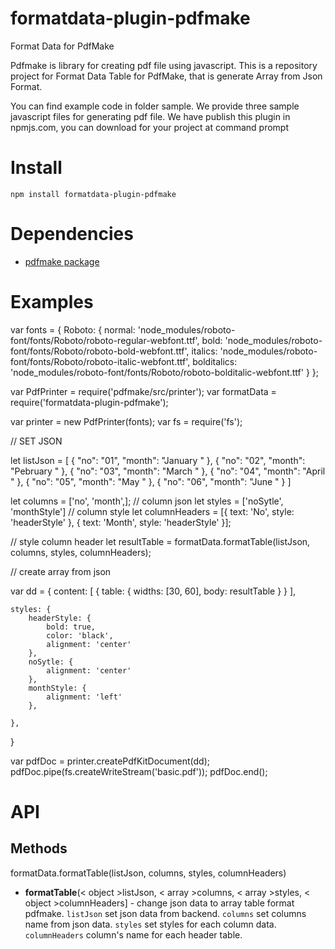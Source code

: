 # formatdata-plugin-pdfmake
Format Data for PdfMake

Pdfmake is library for creating pdf file using javascript. This is a repository project for Format Data Table for PdfMake, that is 
generate Array from Json Format.

You can find example code in folder sample. We provide three sample javascript files for generating pdf file.
We have publish this plugin in npmjs.com, you can download for your project at command prompt


Install
=======
`npm install formatdata-plugin-pdfmake `


Dependencies
============

* [pdfmake package](https://www.npmjs.com/package/pdfmake)


Examples
========

var fonts = {
    Roboto: {
        normal: 'node_modules/roboto-font/fonts/Roboto/roboto-regular-webfont.ttf',
        bold: 'node_modules/roboto-font/fonts/Roboto/roboto-bold-webfont.ttf',
        italics: 'node_modules/roboto-font/fonts/Roboto/roboto-italic-webfont.ttf',
        bolditalics: 'node_modules/roboto-font/fonts/Roboto/roboto-bolditalic-webfont.ttf'
    }
};


var PdfPrinter = require('pdfmake/src/printer');
var formatData = require('formatdata-plugin-pdfmake');

var printer = new PdfPrinter(fonts);
var fs = require('fs');

// SET JSON

let listJson = [
    {
        "no": "01",
        "month": "January        "
    },
    {
        "no": "02",
        "month": "Pebruary       "
    },
    {
        "no": "03",
        "month": "March          "
    },
    {
        "no": "04",
        "month": "April          "
    },
    {
        "no": "05",
        "month": "May            "
    },
    {
        "no": "06",
        "month": "June           "
    }
]


let columns = ['no', 'month',]; // column json
let styles = ['noSytle', 'monthStyle'] // column style
let columnHeaders = [{ text: 'No', style: 'headerStyle' }, { text: 'Month', style: 'headerStyle' }]; 

// style column header
let resultTable = formatData.formatTable(listJson, columns, styles, columnHeaders); 


// create array from json

var dd = {
    content: [
        {
            table: {
                widths: [30, 60],
                body: resultTable
            }
        }
    ],

    styles: {
        headerStyle: {
            bold: true,
            color: 'black',
            alignment: 'center'
        },
        noSytle: {
            alignment: 'center'
        },
        monthStyle: {
            alignment: 'left'
        },
        
    },
}

var pdfDoc = printer.createPdfKitDocument(dd);
pdfDoc.pipe(fs.createWriteStream('basic.pdf'));
pdfDoc.end();





API
===

Methods
-------


formatData.formatTable(listJson, columns, styles, columnHeaders)
* **formatTable**(< object >listJson, < array >columns, < array >styles, < object >columnHeaders] - change json data to array table format pdfmake. `listJson` set json data from backend. `columns` set columns name from json data. `styles` set styles for each column data. `columnHeaders` column's name for each header table.


